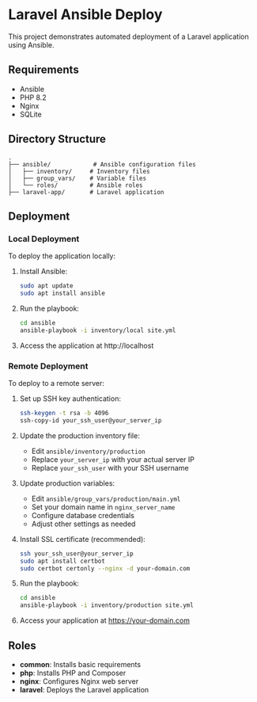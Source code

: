 # Laravel Ansible Deploy

This project demonstrates automated deployment of a Laravel application using Ansible.

## Requirements

- Ansible
- PHP 8.2
- Nginx
- SQLite

## Directory Structure

```
.
├── ansible/            # Ansible configuration files
│   ├── inventory/     # Inventory files
│   ├── group_vars/    # Variable files
│   └── roles/         # Ansible roles
├── laravel-app/       # Laravel application
```

## Deployment

### Local Deployment

To deploy the application locally:

1. Install Ansible:
   ```bash
   sudo apt update
   sudo apt install ansible
   ```

2. Run the playbook:
   ```bash
   cd ansible
   ansible-playbook -i inventory/local site.yml
   ```

3. Access the application at http://localhost

### Remote Deployment

To deploy to a remote server:

1. Set up SSH key authentication:
   ```bash
   ssh-keygen -t rsa -b 4096
   ssh-copy-id your_ssh_user@your_server_ip
   ```

2. Update the production inventory file:
   - Edit `ansible/inventory/production`
   - Replace `your_server_ip` with your actual server IP
   - Replace `your_ssh_user` with your SSH username

3. Update production variables:
   - Edit `ansible/group_vars/production/main.yml`
   - Set your domain name in `nginx_server_name`
   - Configure database credentials
   - Adjust other settings as needed

4. Install SSL certificate (recommended):
   ```bash
   ssh your_ssh_user@your_server_ip
   sudo apt install certbot
   sudo certbot certonly --nginx -d your-domain.com
   ```

5. Run the playbook:
   ```bash
   cd ansible
   ansible-playbook -i inventory/production site.yml
   ```

6. Access your application at https://your-domain.com

## Roles

- **common**: Installs basic requirements
- **php**: Installs PHP and Composer
- **nginx**: Configures Nginx web server
- **laravel**: Deploys the Laravel application
